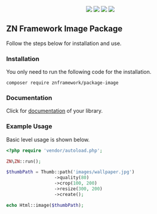 <p align="center">
<a href="https://packagist.org/packages/znframework/package-image" rel="nofollow">
	<img src="https://img.shields.io/packagist/dt/znframework/package-image?style=flat-square" style="max-width:100%;"></a>
<a href="//packagist.org/packages/znframework/package-image" rel="nofollow">
	<img src="https://img.shields.io/github/v/release/znframework/package-image?style=flat-square&color=00BFFF" style="max-width:100%;"></a>
<a href="//packagist.org/packages/znframework/package-image" rel="nofollow">
	<img src="https://img.shields.io/github/release-date/znframework/package-image?style=flat-square" style="max-width:100%;"></a>
<a href="//packagist.org/packages/znframework/package-image" rel="nofollow">
	<img src="https://img.shields.io/github/license/znframework/package-image?style=flat-square" style="max-width:100%;"></a>
</p>

<h2>ZN Framework Image Package</h2>
<p>
Follow the steps below for installation and use.
</p>

<h3>Installation</h3>
<p>
You only need to run the following code for the installation.
</p>

```
composer require znframework/package-image
```

<h3>Documentation</h3>
<p>
Click for <a href="https://docs.znframework.com/resim-isleme-kutuphaneleri/resim-isleme-kutuphanesi">documentation</a> of your library.
</p>

<h3>Example Usage</h3>
<p>
Basic level usage is shown below.
</p>

```php
<?php require 'vendor/autoload.php';

ZN\ZN::run();

$thumbPath = Thumb::path('images/wallpaper.jpg')
                  ->quality(80)
                  ->crop(100, 200)
                  ->resize(300, 200)
                  ->create();

echo Html::image($thumbPath);
```
